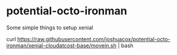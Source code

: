potential-octo-ironman
======================

Some simple things to setup xenial

curl https://raw.githubusercontent.com/joshuacox/potential-octo-ironman/xenial-cloudatcost-base/movein.sh | bash
